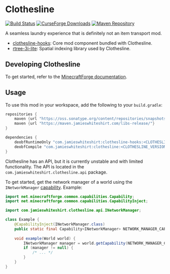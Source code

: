 # Clothesline
[![Build Status](https://travis-ci.com/JamiesWhiteShirt/clothesline.svg?branch=master)](https://travis-ci.com/JamiesWhiteShirt/clothesline)
[![CurseForge Downloads](http://cf.way2muchnoise.eu/clothesline.svg)](https://minecraft.curseforge.com/projects/clothesline)
[![Maven Repository](https://img.shields.io/maven-metadata/v/https/maven.jamieswhiteshirt.com/libs-release/com/jamieswhiteshirt/clothesline/maven-metadata.xml.svg)](https://maven.jamieswhiteshirt.com/libs-release/com/jamieswhiteshirt/clothesline/)

A seamless laundry experience that is definitely not an item transport mod.

- [clothesline-hooks](https://github.com/JamiesWhiteShirt/clothesline-hooks): Core mod component bundled with Clothesline.
- [rtree-3i-lite](https://github.com/JamiesWhiteShirt/rtree-3i-lite): Spatial indexing library used by Clothesline.

## Developing Clothesline

To get started, refer to the [MinecraftForge documentation](https://mcforge.readthedocs.io/en/latest/gettingstarted/).

## Usage

To use this mod in your workspace, add the following to your `build.gradle`:

```groovy
repositories {
    maven {url "https://oss.sonatype.org/content/repositories/snapshots"}
    maven {url "https://maven.jamieswhiteshirt.com/libs-release/"}
}

dependencies {
    deobfRuntimeOnly "com.jamieswhiteshirt:clothesline-hooks:<CLOTHESLINE_HOOKS_VERSION>"
    deobfCompile "com.jamieswhiteshirt:clothesline:<CLOTHESLINE_VERSION>"
}
```

Clothesline has an API, but it is currently unstable and with limited functionality.
The API is located in the `com.jamieswhiteshirt.clothesline.api` package.

To get started, get the network manager of a world using the `INetworkManager` [capability](https://mcforge.readthedocs.io/en/latest/datastorage/capabilities/).
Example:

```java
import net.minecraftforge.common.capabilities.Capability;
import net.minecraftforge.common.capabilities.CapabilityInject;

import com.jamieswhiteshirt.clothesline.api.INetworkManager;

class Example {
    @CapabilityInject(INetworkManager.class)
    public static final Capability<INetworkManager> NETWORK_MANAGER_CAPABILITY = null;
    
    void example(World world) {
        INetworkManager manager = world.getCapability(NETWORK_MANAGER_CAPABILITY, null);
        if (manager != null) {
            /* ... */
        }
    }
}
```
